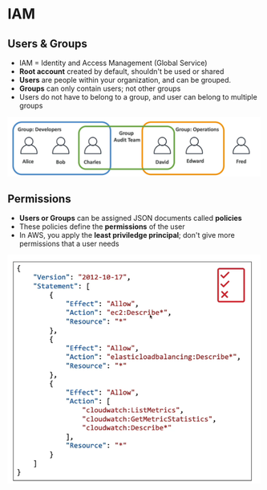 # IAM

## Users & Groups

* IAM = Identity and Access Management (Global Service)
* **Root account** created by default, shouldn't be used or shared
* **Users** are people within your organization, and can be grouped.
* **Groups** can only contain users; not other groups
* Users do not have to belong to a group, and user can belong to multiple groups

<img src="./img/4_IAM/1.png"/>

## Permissions
* **Users or Groups** can be assigned JSON documents called **policies**
* These policies define the **permissions** of the user
* In AWS, you apply the **least priviledge principal**; don't give more permissions that a user needs


<img src="./img/4_IAM/2.png"/>
